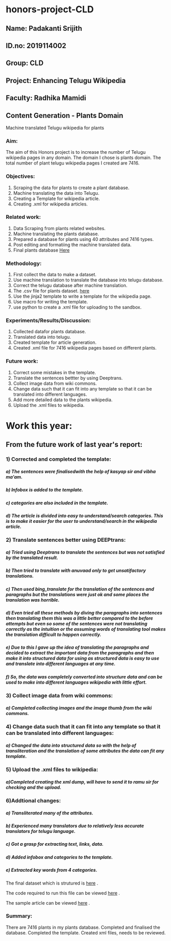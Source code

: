 # honors-project-CLD
## Name: Padakanti Srijith
## ID.no: 2019114002
## Group: CLD
## Project: Enhancing Telugu Wikipedia
## Faculty: Radhika Mamidi

## Content Generation - Plants Domain
Machine translated Telugu wikipedia for plants
### Aim: 
The aim of this Honors project is to increase the number of Telugu wikipedia pages in any domain. The domain I chose is plants domain.
The total number of plant telugu wikipedia pages I created are 7416.

### Objectives:
1) Scraping the data for plants to create a plant database.
2) Machine translating the data into Telugu.
3) Creating a Template for wikipedia article.
4) Creating .xml for wikipedia articles.


### Related work:
1) Data Scraping from plants related websites.
2) Machine translating the plants database.
3) Prepared a database for plants using 40 attributes and 7416 types.
4) Post editing and formatiing the machine translated data.
5) Final plants database [Here](https://docs.google.com/spreadsheets/d/1lbGH9-2tr1NSMClUi_FNch0qDr9RmBPmwqZAEQ0M4oI/edit#gid=0)

### Methodology:
1) First collect the data to make a dataset.
2) Use machine translation to translate the database into telugu database.
3) Correct the telugu database after machine translation.
4) The .csv file for plants dataset. [here](https://docs.google.com/spreadsheets/d/1DUPudD23SuMjWWg8wX-OJzOoxEp-zePhNu3TuvISing/edit#gid=1216063786)
5) Use the jinja2 template to write a template for the wikipedia page.
6) Use macro for writing the template.
7) use python to create a .xml file for uploading to the sandbox.

### Experiments/Results/Discussion:
1) Collected datafor plants database.
2) Translated data into telugu.
3) Created template for article generation.
4) Created .xml file for 7416 wikipedia pages based on different plants.


### Future work:
1) Correct some mistakes in the template.
2) Translate the sentences bettter by using Deeptrans.
3) Collect image data from wiki commons.
4) Change data such that it can fit into any template so that it can be translated into different languages.
5) Add more detailed data to the plants wikipedia.
6) Upload the .xml files to wikipedia.


# Work this year:

## From the future work of last year's report:

### 1) Corrected and completed the template:
##### a) The sentences were finalisedwith the help of kasyap sir and vibha ma'am.
##### b) Infobox is added to the template.
##### c) categories are also included in the template.
##### d) The article is divided into easy to understand/search categories. This is to make it easier for the user to understand/search in the wikipedia article.
	
### 2) Translate sentences better using DEEPtrans:
##### a) Tried using Deeptrans to translate the sentences but was not satisfied by the translated result.
##### b) Then tried to translate with anuvaad only to get unsatifactory translations.
##### c) Then used bing_translate for the translation of the sentences and paragraphs but the translations were just ok and some places the translation was horrible.
##### d) Even tried all these methods by diving the paragraphs into sentences then translating them this was a little better compared to the before attempts but even so some of the sentences were not translating correctly as the intuition or the assuming words of translating tool makes the translation difficult to happen correctly.
##### e) Due to this I gave up the idea of translating the paragraphs and decided to extract the important data from the paragraphs and then make it into structured data for using as structured data is easy to use and translate into different languages at any time.
##### f) So, the data was completely converted into structure data and can be used to make into  different languages wikipedia with little effort.

### 3) Collect image data from wiki commons:
##### a) Completed collecting images and the image thumb from the wiki commons.
	
### 4) Change data such that it can fit into any template so that it can be translated into different languages:
##### a) Changed the data into structured data so with the help of transliteration and the translation of some attributes the data can fit any template.
	
### 5) Upload the .xml files to wikipedia:
##### a)Completed creating the xml dump, will have to send it to ramu sir for checking and the upload.

### 6)Addtional changes:
##### a) Transliterated many of the attributes.
##### b) Experienced many translators due to relatively less accurate translators for telugu language.
##### c) Got a grasp for extracting text, links, data.
##### d) Added infobox and categories to the template.
##### e) Extracted key words from 4 categories.
	
	
The final dataset which is strutured is [here](https://docs.google.com/spreadsheets/d/17XLbnxtIJ2C-HR3W_JOmWFt6p5gpSWzygAG8D9yTvuo/edit?usp=sharing) .

The code required to run this file can be viewed [here](https://colab.research.google.com/drive/1RNwc0WoeyY3_ooZnR56yYOWcFY4A0Ft4?usp=sharing) . 

The sample article can be viewed [here](https://te.wikipedia.org/wiki/%E0%B0%B5%E0%B0%BE%E0%B0%A1%E0%B1%81%E0%B0%95%E0%B0%B0%E0%B0%BF:Srijith2002) .

### Summary:

There are 7416 plants in my plants database. Completed and finalised the database. Completed the template. Created xml files, needs to be reviewed.
